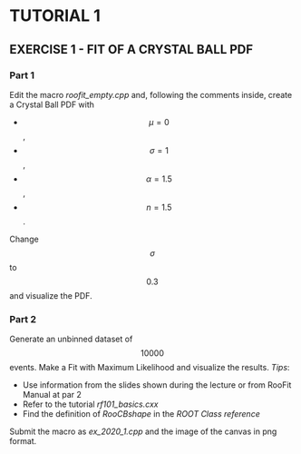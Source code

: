 # TUTORIAL 1

## EXERCISE 1 - FIT OF A CRYSTAL BALL PDF

### Part 1
Edit the macro *roofit_empty.cpp* and, following the comments inside, create a Crystal Ball PDF with 
* $$\mu = 0$$,
* $$\sigma = 1$$,
* $$\alpha = 1.5$$,
* $$n = 1.5$$.

Change $$\sigma$$ to $$0.3$$ and visualize the PDF.


### Part 2

Generate an unbinned dataset of $$10000$$ events. Make a Fit with Maximum Likelihood and visualize the results.
_Tips_:
* Use information from the slides shown during the lecture or from RooFit Manual at par 2
* Refer to the tutorial _rf101_basics.cxx_
* Find the definition of _RooCBshape_ in the _ROOT Class reference_

Submit the macro as _ex_2020_1.cpp_ and the image of the canvas in png format.